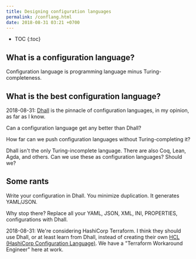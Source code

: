 ```yaml
---
title: Designing configuration languages
permalink: /conflang.html
date: 2018-08-31 03:21 +0700
---
```


- TOC
{:toc}

## What is a configuration language?

Configuration language is programming language minus Turing-completeness.

## What is the best configuration language?

2018-08-31:
[Dhall](https://github.com/dhall-lang/dhall-lang) is the pinnacle of configuration languages, in my opinion, as far as I know.

Can a configuration language get any better than Dhall?

How far can we push configuration languages without Turing-completing it?

Dhall isn't the only Turing-incomplete language.
There are also Coq, Lean, Agda, and others.
Can we use these as configuration languages?
Should we?

## Some rants

Write your configuration in Dhall.
You minimize duplication.
It generates YAML/JSON.

Why stop there?
Replace all your YAML, JSON, XML, INI, PROPERTIES, configurations with Dhall.

2018-08-31:
We're considering HashiCorp Terraform.
I think they should use Dhall, or at least learn from Dhall, instead of creating their own
[HCL (HashiCorp Configuration Language)](https://www.terraform.io/docs/configuration/syntax.html).
We have a "Terraform Workaround Engineer" here at work.
